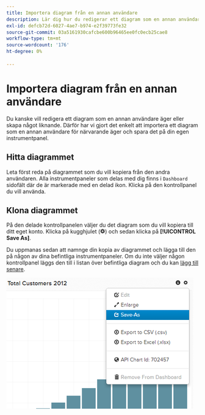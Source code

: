 ```yaml
---
title: Importera diagram från en annan användare
description: Lär dig hur du redigerar ett diagram som en annan användare äger eller skapar något liknande.
exl-id: defcb72d-6027-4ae7-b974-e2f39773fe32
source-git-commit: 03a5161930cafcbe600b96465ee0fc0ecb25cae8
workflow-type: tm+mt
source-wordcount: '176'
ht-degree: 0%

---
```


# Importera diagram från en annan användare

Du kanske vill redigera ett diagram som en annan användare äger eller skapa något liknande. Därför har vi gjort det enkelt att importera ett diagram som en annan användare för närvarande äger och spara det på din egen instrumentpanel.

## Hitta diagrammet

Leta först reda på diagrammet som du vill kopiera från den andra användaren. Alla instrumentpaneler som delas med dig finns i `Dashboard` sidofält där de är markerade med en delad ikon. Klicka på den kontrollpanel du vill använda.

## Klona diagrammet

På den delade kontrollpanelen väljer du det diagram som du vill kopiera till ditt eget konto. Klicka på kugghjulet (![](../../assets/gear-icon.png)) och sedan klicka på **[!UICONTROL Save As]**.

Du uppmanas sedan att namnge din kopia av diagrammet och lägga till den på någon av dina befintliga instrumentpaneler. Om du inte väljer någon kontrollpanel läggs den till i listan över befintliga diagram och du kan [lägg till senare](../../data-user/dashboards/add-charts-dashboard.md).

![totalt antal kunder](../../assets/total-customers.png)
